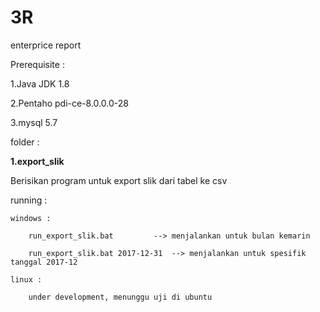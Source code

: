 # 3R
enterprice report

Prerequisite : 

1.Java JDK 1.8

2.Pentaho pdi-ce-8.0.0.0-28

3.mysql 5.7

folder :

**1.export_slik**

Berisikan program untuk export slik dari tabel ke csv

running :
	
	windows :
		
		run_export_slik.bat 		--> menjalankan untuk bulan kemarin
		
		run_export_slik.bat 2017-12-31 	--> menjalankan untuk spesifik tanggal 2017-12
	
	linux :
		
		under development, menunggu uji di ubuntu
